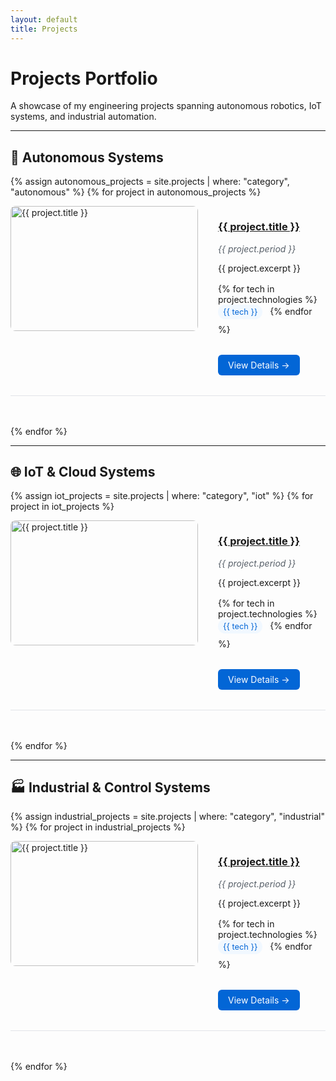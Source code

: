 ```yaml
---
layout: default
title: Projects
---
```


# Projects Portfolio

A showcase of my engineering projects spanning autonomous robotics, IoT systems, and industrial automation.

---

## 🤖 Autonomous Systems

{% assign autonomous_projects = site.projects | where: "category", "autonomous" %}
{% for project in autonomous_projects %}
<div class="project-entry">
  <div class="project-image">
    <img src="{{ project.image }}" alt="{{ project.title }}">
  </div>
  <div class="project-details">
    <h3><a href="{{ project.url }}">{{ project.title }}</a></h3>
    <p class="project-period">{{ project.period }}</p>
    <p>{{ project.excerpt }}</p>
    <div class="tech-stack">
      {% for tech in project.technologies %}
      <span class="tech-tag">{{ tech }}</span>
      {% endfor %}
    </div>
    <a href="{{ project.url }}" class="btn">View Details →</a>
  </div>
</div>
{% endfor %}

---

## 🌐 IoT & Cloud Systems

{% assign iot_projects = site.projects | where: "category", "iot" %}
{% for project in iot_projects %}
<div class="project-entry">
  <div class="project-image">
    <img src="{{ project.image }}" alt="{{ project.title }}">
  </div>
  <div class="project-details">
    <h3><a href="{{ project.url }}">{{ project.title }}</a></h3>
    <p class="project-period">{{ project.period }}</p>
    <p>{{ project.excerpt }}</p>
    <div class="tech-stack">
      {% for tech in project.technologies %}
      <span class="tech-tag">{{ tech }}</span>
      {% endfor %}
    </div>
    <a href="{{ project.url }}" class="btn">View Details →</a>
  </div>
</div>
{% endfor %}

---

## 🏭 Industrial & Control Systems

{% assign industrial_projects = site.projects | where: "category", "industrial" %}
{% for project in industrial_projects %}
<div class="project-entry">
  <div class="project-image">
    <img src="{{ project.image }}" alt="{{ project.title }}">
  </div>
  <div class="project-details">
    <h3><a href="{{ project.url }}">{{ project.title }}</a></h3>
    <p class="project-period">{{ project.period }}</p>
    <p>{{ project.excerpt }}</p>
    <div class="tech-stack">
      {% for tech in project.technologies %}
      <span class="tech-tag">{{ tech }}</span>
      {% endfor %}
    </div>
    <a href="{{ project.url }}" class="btn">View Details →</a>
  </div>
</div>
{% endfor %}

<style>
.project-entry {
  display: flex;
  margin-bottom: 3rem;
  padding-bottom: 2rem;
  border-bottom: 1px solid #e1e4e8;
}

.project-image {
  flex: 0 0 300px;
  margin-right: 2rem;
}

.project-image img {
  width: 100%;
  height: 200px;
  object-fit: cover;
  border-radius: 8px;
}

.project-details {
  flex: 1;
}

.project-period {
  color: #586069;
  font-style: italic;
  margin: 0.5rem 0;
}

.tech-stack {
  margin: 1rem 0;
}

.tech-tag {
  background: #f1f8ff;
  color: #0366d6;
  padding: 0.25rem 0.5rem;
  border-radius: 12px;
  font-size: 0.8rem;
  margin-right: 0.5rem;
  margin-bottom: 0.5rem;
  display: inline-block;
}

.btn {
  background: #0366d6;
  color: white;
  padding: 0.5rem 1rem;
  text-decoration: none;
  border-radius: 6px;
  display: inline-block;
  margin-top: 1rem;
}

.btn:hover {
  background: #0256cc;
  color: white;
}

@media (max-width: 768px) {
  .project-entry {
    flex-direction: column;
  }
  
  .project-image {
    flex: none;
    margin-right: 0;
    margin-bottom: 1rem;
  }
}
</style>
